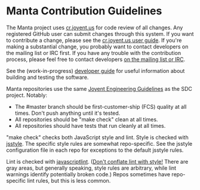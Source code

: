 <!--
    This Source Code Form is subject to the terms of the Mozilla Public
    License, v. 2.0. If a copy of the MPL was not distributed with this
    file, You can obtain one at http://mozilla.org/MPL/2.0/.
-->

<!--
    Copyright (c) 2016, Joyent, Inc.
-->

# Manta Contribution Guidelines

The Manta project uses [cr.joyent.us](https://cr.joyent.us) for code review of
all changes.  Any registered GitHub user can submit changes through this system.
If you want to contribute a change, please see the [cr.joyent.us user
guide](https://github.com/joyent/joyent-gerrit/blob/master/docs/user/README.md).
If you're making a substantial change, you probably want to contact developers
on the mailing list or IRC first.  If you have any trouble with the contribution
process, please feel free to contact developers [on the mailing list or
IRC](README.md#community).

See the (work-in-progress) [developer guide](docs/dev-notes.md) for useful
information about building and testing the software.

Manta repositories use the same [Joyent Engineering
Guidelines](https://github.com/joyent/eng/blob/master/docs/index.md) as
the SDC project.  Notably:

* The #master branch should be first-customer-ship (FCS) quality at all times.
  Don't push anything until it's tested.
* All repositories should be "make check" clean at all times.
* All repositories should have tests that run cleanly at all times.

"make check" checks both JavaScript style and lint.  Style is checked with
[jsstyle](https://github.com/davepacheco/jsstyle).  The specific style rules are
somewhat repo-specific.  See the jsstyle configuration file in each repo for
exceptions to the default jsstyle rules.

Lint is checked with
[javascriptlint](https://github.com/davepacheco/javascriptlint).  ([Don't
conflate lint with
style!](http://dtrace.org/blogs/dap/2011/08/23/javascriptlint/)  There are gray
areas, but generally speaking, style rules are arbitrary, while lint warnings
identify potentially broken code.)  Repos sometimes have repo-specific lint
rules, but this is less common.
